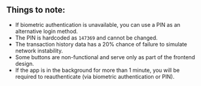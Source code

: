 ## Things to note:
- If biometric authentication is unavailable, you can use a PIN as an alternative login method.
- The PIN is hardcoded as `147369` and cannot be changed.
- The transaction history data has a 20% chance of failure to simulate network instability.
- Some buttons are non-functional and serve only as part of the frontend design.
- If the app is in the background for more than 1 minute, you will be required to reauthenticate (via biometric authentication or PIN).
